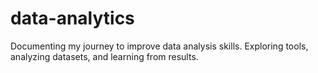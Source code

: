 # data-analytics
Documenting my journey to improve data analysis skills. Exploring tools, analyzing datasets, and learning from results.
